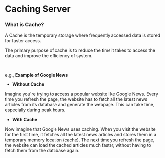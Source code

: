 # Caching Server

### What is Cache?

A Cache is the temporary storage where frequently accessed data is stored for faster access.

The primary purpose of cache is to reduce the time it takes to access the data and improve the efficiency of system.

<br>

e.g., **Example of Google News**

- **Without Cache**

Imagine you're trying to access a popular website like Google News. Every time you refresh the page, the website has to fetch all the latest news articles from its database and generate the webpage. This can take time, especially during peak hours.

- **With Cache**

Now imagine that Google News uses caching. When you visit the website for the first time, it fetches all the latest news articles and stores them in a temporary memory location (cache). The next time you refresh the page, the website can load the cached articles much faster, without having to fetch them from the database again.
